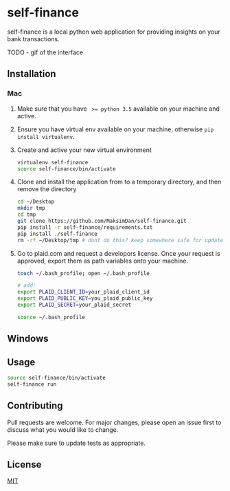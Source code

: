 # self-finance

self-finance is a local python web application for providing insights on your bank transactions.

TODO - gif of the interface

## Installation

### Mac

1. Make sure that you have ` >= python 3.5` available on your machine and active.
2. Ensure you have virtual env available on your machine, otherwise `pip install virtualenv`.
3. Create and active your new virtual environment

    ```bash
    virtualenv self-finance
    source self-finance/bin/activate
    ```

4. Clone and install the application from to a temporary directory, and then remove the directory

   ```bash
   cd ~/Desktop
   mkdir tmp
   cd tmp
   git clone https://github.com/MaksimDan/self-finance.git
   pip install -r self-finance/requirements.txt
   pip install ./self-finance
   rm -rf ~/Desktop/tmp # dont do this? keep somewhere safe for updates (nd reinstall, add information for updating)
   ```

5. Go to plaid.com and request a developors license. Once your request is approved, export them as path variables onto your machine.

    ```bash
    touch ~/.bash_profile; open ~/.bash_profile

    # add:
    export PLAID_CLIENT_ID=your_plaid_client_id
    export PLAID_PUBLIC_KEY=you_plaid_public_key
    export PLAID_SECRET=your_plaid_secret

    source ~/.bash_profile
    ```

## Windows

## Usage

```bash
source self-finance/bin/activate
self-finance run
```

## Contributing
Pull requests are welcome. For major changes, please open an issue first to discuss what you would like to change.

Please make sure to update tests as appropriate.

## License
[MIT](https://choosealicense.com/licenses/mit/)